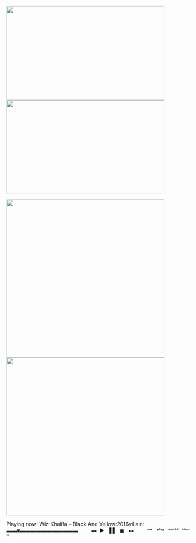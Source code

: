 <p float="left">
  <img src="https://user-images.githubusercontent.com/113387973/210093304-f6e58a6e-22dd-4c13-86a9-a58eb438225c.gif" width="420" height='250' /> 
  <img src="https://user-images.githubusercontent.com/113387973/210093368-6f0c28b1-913a-43c1-8fe4-543fc08d7694.gif" width="420" height='250' />
</p>

<p float="left">
  <img src="https://user-images.githubusercontent.com/113387973/207132191-946c01a5-9eb2-4b56-b080-48067ca18c1d.gif" width="420" /> 
  <img src="https://user-images.githubusercontent.com/113387973/207132528-f28ac6bd-dcec-4377-a6d1-a36f194263d5.gif" width="420" />
</p>
Playing now: Wiz Khalifa – Black And Yellow:2016villain:
▬▬◙▬▬▬▬▬▬▬▬▬▬▬
       ◂◂  ►  ▐ ▌  ◼   ▸▸
       ʳʷ   ᵖˡᵃʸ  ᵖᵃᵘˢᵉ  ˢᵗᵒᵖ   ᶠᶠ
